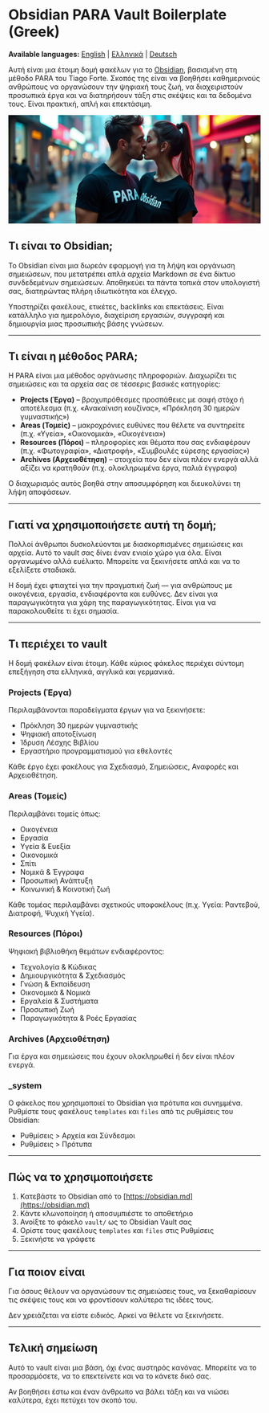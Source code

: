 # Obsidian PARA Vault Boilerplate (Greek)

**Available languages:** [English](README.md) | [Ελληνικά](README.el.md) | [Deutsch](README.de.md)

Αυτή είναι μια έτοιμη δομή φακέλων για το [Obsidian](https://obsidian.md), βασισμένη στη μέθοδο PARA του Tiago Forte. Σκοπός της είναι να βοηθήσει καθημερινούς ανθρώπους να οργανώσουν την ψηφιακή τους ζωή, να διαχειριστούν προσωπικά έργα και να διατηρήσουν τάξη στις σκέψεις και τα δεδομένα τους. Είναι πρακτική, απλή και επεκτάσιμη.

![Splash](splash.webp)

## Τι είναι το Obsidian;

Το Obsidian είναι μια δωρεάν εφαρμογή για τη λήψη και οργάνωση σημειώσεων, που μετατρέπει απλά αρχεία Markdown σε ένα δίκτυο συνδεδεμένων σημειώσεων. Αποθηκεύει τα πάντα τοπικά στον υπολογιστή σας, διατηρώντας πλήρη ιδιωτικότητα και έλεγχο.

Υποστηρίζει φακέλους, ετικέτες, backlinks και επεκτάσεις. Είναι κατάλληλο για ημερολόγιο, διαχείριση εργασιών, συγγραφή και δημιουργία μιας προσωπικής βάσης γνώσεων.

---

## Τι είναι η μέθοδος PARA;

Η PARA είναι μια μέθοδος οργάνωσης πληροφοριών. Διαχωρίζει τις σημειώσεις και τα αρχεία σας σε τέσσερις βασικές κατηγορίες:

- **Projects (Έργα)** – βραχυπρόθεσμες προσπάθειες με σαφή στόχο ή αποτέλεσμα (π.χ. «Ανακαίνιση κουζίνας», «Πρόκληση 30 ημερών γυμναστικής»)
- **Areas (Τομείς)** – μακροχρόνιες ευθύνες που θέλετε να συντηρείτε (π.χ. «Υγεία», «Οικονομικά», «Οικογένεια»)
- **Resources (Πόροι)** – πληροφορίες και θέματα που σας ενδιαφέρουν (π.χ. «Φωτογραφία», «Διατροφή», «Συμβουλές εύρεσης εργασίας»)
- **Archives (Αρχειοθέτηση)** – στοιχεία που δεν είναι πλέον ενεργά αλλά αξίζει να κρατηθούν (π.χ. ολοκληρωμένα έργα, παλιά έγγραφα)

Ο διαχωρισμός αυτός βοηθά στην αποσυμφόρηση και διευκολύνει τη λήψη αποφάσεων.

---

## Γιατί να χρησιμοποιήσετε αυτή τη δομή;

Πολλοί άνθρωποι δυσκολεύονται με διασκορπισμένες σημειώσεις και αρχεία. Αυτό το vault σας δίνει έναν ενιαίο χώρο για όλα. Είναι οργανωμένο αλλά ευέλικτο. Μπορείτε να ξεκινήσετε απλά και να το εξελίξετε σταδιακά.

Η δομή έχει φτιαχτεί για την πραγματική ζωή — για ανθρώπους με οικογένεια, εργασία, ενδιαφέροντα και ευθύνες. Δεν είναι για παραγωγικότητα για χάρη της παραγωγικότητας. Είναι για να παρακολουθείτε τι έχει σημασία.

---

## Τι περιέχει το vault

Η δομή φακέλων είναι έτοιμη. Κάθε κύριος φάκελος περιέχει σύντομη επεξήγηση στα ελληνικά, αγγλικά και γερμανικά.

### Projects (Έργα)

Περιλαμβάνονται παραδείγματα έργων για να ξεκινήσετε:

- Πρόκληση 30 ημερών γυμναστικής
- Ψηφιακή αποτοξίνωση
- Ίδρυση Λέσχης Βιβλίου
- Εργαστήριο προγραμματισμού για εθελοντές

Κάθε έργο έχει φακέλους για Σχεδιασμό, Σημειώσεις, Αναφορές και Αρχειοθέτηση.

### Areas (Τομείς)

Περιλαμβάνει τομείς όπως:

- Οικογένεια
- Εργασία
- Υγεία & Ευεξία
- Οικονομικά
- Σπίτι
- Νομικά & Έγγραφα
- Προσωπική Ανάπτυξη
- Κοινωνική & Κοινοτική ζωή

Κάθε τομέας περιλαμβάνει σχετικούς υποφακέλους (π.χ. Υγεία: Ραντεβού, Διατροφή, Ψυχική Υγεία).

### Resources (Πόροι)

Ψηφιακή βιβλιοθήκη θεμάτων ενδιαφέροντος:

- Τεχνολογία & Κώδικας
- Δημιουργικότητα & Σχεδιασμός
- Γνώση & Εκπαίδευση
- Οικονομικά & Νομικά
- Εργαλεία & Συστήματα
- Προσωπική Ζωή
- Παραγωγικότητα & Ροές Εργασίας

### Archives (Αρχειοθέτηση)

Για έργα και σημειώσεις που έχουν ολοκληρωθεί ή δεν είναι πλέον ενεργά.

### _system

Ο φάκελος που χρησιμοποιεί το Obsidian για πρότυπα και συνημμένα. Ρυθμίστε τους φακέλους `templates` και `files` από τις ρυθμίσεις του Obsidian:

- Ρυθμίσεις > Αρχεία και Σύνδεσμοι  
- Ρυθμίσεις > Πρότυπα

---

## Πώς να το χρησιμοποιήσετε

1. Κατεβάστε το Obsidian από το [https://obsidian.md](https://obsidian.md)  
2. Κάντε κλωνοποίηση ή αποσυμπιέστε το αποθετήριο  
3. Ανοίξτε το φάκελο `vault/` ως το Obsidian Vault σας  
4. Ορίστε τους φακέλους `templates` και `files` στις Ρυθμίσεις  
5. Ξεκινήστε να γράφετε

---

## Για ποιον είναι

Για όσους θέλουν να οργανώσουν τις σημειώσεις τους, να ξεκαθαρίσουν τις σκέψεις τους και να φροντίσουν καλύτερα τις ιδέες τους.

Δεν χρειάζεται να είστε ειδικός. Αρκεί να θέλετε να ξεκινήσετε.

---

## Τελική σημείωση

Αυτό το vault είναι μια βάση, όχι ένας αυστηρός κανόνας. Μπορείτε να το προσαρμόσετε, να το επεκτείνετε και να το κάνετε δικό σας.

Αν βοηθήσει έστω και έναν άνθρωπο να βάλει τάξη και να νιώσει καλύτερα, έχει πετύχει τον σκοπό του.
